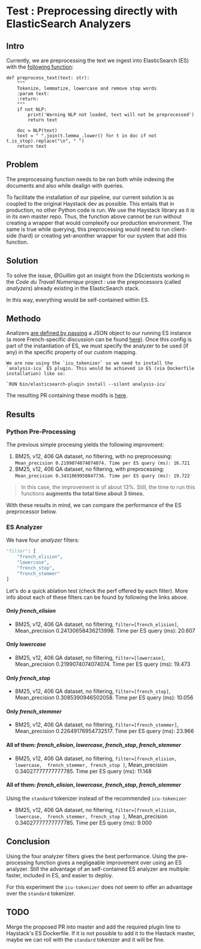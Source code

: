 # Test : Preprocessing directly with ElasticSearch Analyzers

## Intro

Currently, we are preprocessing the text we ingest into ElasticSearch (ES) with the [following function](https://github.com/etalab-ia/piaf-ml/blob/9f27997447fe5985eb3d4ddf959fe9435206548e/src/util/convert_json_to_dictsAndEmbeddings.py#L18): 

```{python}
def preprocess_text(text: str):
    """
    Tokenize, lemmatize, lowercase and remove stop words
    :param text:
    :return:
    """
    if not NLP:
        print('Warning NLP not loaded, text will not be preprocessed')
        return text

    doc = NLP(text)
    text = " ".join(t.lemma_.lower() for t in doc if not t.is_stop).replace("\n", " ")
    return text
```


## Problem

The preprocessing function needs to be ran both while indexing the documents and also while dealign with queries.

To facilitate the installation of our pipeline, our current solution is as coupled to the original Haystack dev as possible. This entails that in production, no other Python code is run. We use the Haystack library as it is in its own master repo. Thus, the function above cannot be run without creating a wrapper that would complexify our production environment. The same is true while querying, this preprocessing would need to run client-side (hard) or creating yet-anonther wrapper for our system that add this function.

## Solution
To solve the issue, @Guillim got an insight from the DScientists working in the _Code du Travail Numerique_ project : use the preprocessors (called _analyzers_) already existing in the ElasticSearch stack. 

In this way, everything would be self-contained within ES.

## Methodo
Analizers [are defined by passing](https://www.elastic.co/guide/en/elasticsearch/reference/current/analysis-lang-analyzer.html#french-analyzer) a JSON object to our running ES instance (a more French-specific discussion can be found [here](https://jolicode.com/blog/construire-un-bon-analyzer-francais-pour-elasticsearch)).
Once this config is part of the instantiation of ES, we must specify the analyzer to be used (if any) in the specific property of our custom mapping.

```{important}
We are now using the `icu_tokenizer` so we need to install the `analysis-icu` ES plugin. This would be achieved in ES (via Dockerfile installation) like so:

`RUN bin/elasticsearch-plugin install --silent analysis-icu`

```

The resulting PR containing these modifs is [here]().  


## Results


### Python Pre-Processing
The previous simple procesing yields the following improvment: 

1. BM25, v12, 406 QA dataset, no filtering, with no preprocessing: `Mean_precision 0.2199074074074074. Time per ES query (ms): 16.721`
2. BM25, v12, 406 QA dataset, no filtering, with preprocessing:   `Mean_precision 0.3431069958847736. Time per ES query (ms): 19.722`

>In this case, the improvement is of about 13%. Still, the time to run this functions **augments the total time about 3 times.** 


With these results in mind, we can compare the performance of the ES preprocessor below.

### ES Analyzer

We have four _analyzer_ filters:
```python                    
"filter": [
    "french_elision",
    "lowercase",
    "french_stop",
    "french_stemmer"
]
```
Let's do a quick ablation test (check the perf offered by each filter). More info about each of these filters can be found by following the links above.
#### Only _french_elision_ 

* BM25, v12, 406 QA dataset, no filtering, `filter=[french_elision]`, Mean_precision 0.24130658436213998. Time per ES query (ms): 20.607

#### Only _lowercase_

* BM25, v12, 406 QA dataset, no filtering, `filter=[lowercase]`, Mean_precision 0.2199074074074074. Time per ES query (ms): 19.473

#### Only _french_stop_

* BM25, v12, 406 QA dataset, no filtering, `filter=[french_stop]`, Mean_precision 0.3085390946502058. Time per ES query (ms): 10.056

#### Only _french_stemmer_

* BM25, v12, 406 QA dataset, no filtering, `filter=[french_stemmer]`, Mean_precision 0.22649176954732517. Time per ES query (ms): 23.966

#### All of them: _french_elision_,  _lowercase_, _french_stop_, _french_stemmer_


* BM25, v12, 406 QA dataset, no filtering, `filter=[french_elision, lowercase,  french_stemmer, french_stop ]`, Mean_precision 0.34027777777777785. Time per ES query (ms): 11.148

#### All of them: _french_elision_,  _lowercase_, _french_stop_, _french_stemmer_ 
Using the `standard` tokenizer instead of the recommended `icu-tokenizer`

* BM25, v12, 406 QA dataset, no filtering, `filter=[french_elision, lowercase,  french_stemmer, french_stop ]`, Mean_precision 0.34027777777777785. Time per ES query (ms): 9.000


## Conclusion

Using the four analyzer filters gives the best performance. Using the pre-processing function gives a negligeable improvement over using an ES analyzer. Still the advantage of an self-contained ES analyzer are multiple: faster, included in ES, and easier to deploy. 

For this experiment the `icu-tokenizer` does not seem to offer an advantage over the `standard` tokenizer.



## TODO

Merge the proposed PR into master and add the required plugin line to Haystack's ES Dockerfile. If it is not possible to add it to the Hastack master, maybe we can roll with the `standard` tokenizer and it will be fine.

